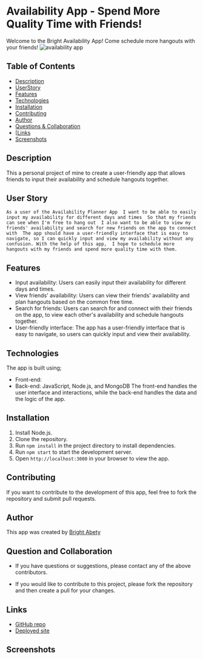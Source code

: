 # Availability App - Spend More Quality Time with Friends!
Welcome to the Bright Availability App! Come schedule more hangouts with your friends!
![availability app](https://user-images.githubusercontent.com/113262558/229004801-65821d09-808d-4b4c-b5d8-815126902040.png)


## Table of Contents

- [Description](#description)
- [UserStory](#userstory)
- [Features](#features)
- [Technologies](#technologies)
- [Installation](#installation)
- [Contributing](#contributing)
- [Author](#author)
- [Questions & Collaboration](#questions&collaboration)
- [[Links](#links)
- [Screenshots](#screenshots)

## Description
This a personal project of mine to create a user-friendly app that allows friends to input their availability and schedule hangouts together.

## User Story
`As a user of the Availability Planner App 
I want to be able to easily input my availability for different days and times 
So that my friends can see when I'm free to hang out 
I also want to be able to view my friends' availability and search for new friends on the app to connect with 
The app should have a user-friendly interface that is easy to navigate, so I can quickly input and view my availability without any confusion. With the help of this app, 
I hope to schedule more hangouts with my friends and spend more quality time with them. `

## Features

- Input availability: Users can easily input their availability for different days and times.
- View friends' availability: Users can view their friends' availability and plan hangouts based on the common free time.
- Search for friends: Users can search for and connect with their friends on the app, to view each other's availability and schedule hangouts together.
- User-friendly interface: The app has a user-friendly interface that is easy to navigate, so users can quickly input and view their availability.

## Technologies

The app is built using;
- Front-end: 
- Back-end: JavaScript, Node.js, and MongoDB
The front-end handles the user interface and interactions, while the back-end handles the data and the logic of the app.

## Installation

1. Install Node.js.
2. Clone the repository.
3. Run `npm install` in the project directory to install dependencies.
4. Run `npm start` to start the development server.
5. Open `http://localhost:3000` in your browser to view the app.

## Contributing

If you want to contribute to the development of this app, feel free to fork the repository and submit pull requests.

## Author

This app was created by [Bright Abety](https://github.com/kagebright)

## Question and Collaboration
- If you have questions or suggestions, please contact any of the above contributors.

- If you would like to contribute to this project, please fork the repository and then create a pull for your changes.

## Links

- [GitHub repo](https://github.com/kagebright/Availability-app)
- [Deployed site]()

## Screenshots
